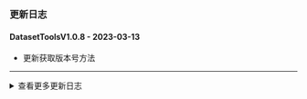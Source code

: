 ### 更新日志

#### DatasetToolsV1.0.8 - 2023-03-13
* 更新获取版本号方法
---

<details onclose>
<summary>查看更多更新日志</summary>

#### dataset_toolsV1.0.7 - 2023-01-29
* 支持创建文本检测数据集

#### dataset_toolsV1.0.6 - 2023-01-29
* 支持制作VOC数据集
---
</details>
